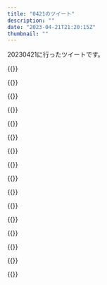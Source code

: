 ```yaml
---
title: "0421のツイート"
description: ""
date: "2023-04-21T21:20:15Z"
thumbnail: ""
---
```

20230421に行ったツイートです。
<!--more-->
{{<tweetlike text="歯医者" screenname="jme/k.h (@JME_KH)" url="https://twitter.com/JME_KH/status/1649200490100690944?ref_src=twsrc%5Etfw" date="April 20 2023">}}

{{<tweetlike text="今回のセール、角川だけだったか\nまだGW前だしな" screenname="jme/k.h (@JME_KH)" url="https://twitter.com/JME_KH/status/1649201118428430339?ref_src=twsrc%5Etfw" date="April 20 2023">}}

{{<tweetlike text="終了\n虫歯の治療、思ったより大変だな" screenname="jme/k.h (@JME_KH)" url="https://twitter.com/JME_KH/status/1649232922501865473?ref_src=twsrc%5Etfw" date="April 20 2023">}}

{{<tweetlike text="勇気が足りない" screenname="jme/k.h (@JME_KH)" url="https://twitter.com/JME_KH/status/1649249627416453122?ref_src=twsrc%5Etfw" date="April 20 2023">}}

{{<tweetlike text="もっとチャレンジしないとだめか？\n駄目なんだろうけどそういうの死ぬほど苦手なんだよな\n何も変えたくない" screenname="jme/k.h (@JME_KH)" url="https://twitter.com/JME_KH/status/1649251909814067201?ref_src=twsrc%5Etfw" date="April 20 2023">}}

{{<tweetlike text="今日麻酔多めかな。まだしっかり効いてる" screenname="jme/k.h (@JME_KH)" url="https://twitter.com/JME_KH/status/1649252097991536641?ref_src=twsrc%5Etfw" date="April 20 2023">}}

{{<tweetlike text="マリネラの特産品" screenname="jme/k.h (@JME_KH)" url="https://twitter.com/JME_KH/status/1649256148867092480?ref_src=twsrc%5Etfw" date="April 20 2023">}}

{{<tweetlike text="北斗の拳 世紀末ドラマ撮影伝 - 武論尊・原哲夫/倉尾宏 / 第40話 衝撃のシェルター回!! | ゼノン編集部 https://t.co/rLja1qNV3K" screenname="jme/k.h (@JME_KH)" url="https://twitter.com/JME_KH/status/1649264781642326016?ref_src=twsrc%5Etfw" date="April 21 2023">}}

{{<tweetlike text="ラストが強い" screenname="jme/k.h (@JME_KH)" url="https://twitter.com/JME_KH/status/1649264843361501186?ref_src=twsrc%5Etfw" date="April 21 2023">}}

{{<tweetlike text="麻酔切れてきたな、もう少し待って昼" screenname="jme/k.h (@JME_KH)" url="https://twitter.com/JME_KH/status/1649265777135198209?ref_src=twsrc%5Etfw" date="April 21 2023">}}

{{<tweetlike text="ロングソードかファイターソードに化けてるってことは前が入ってるな" screenname="jme/k.h (@JME_KH)" url="https://twitter.com/JME_KH/status/1649349724737269760?ref_src=twsrc%5Etfw" date="April 21 2023">}}

{{<tweetlike text="初めてエレメントソニックがいい感じにでた #ロックマン #エグゼアドコレ #NintendoSwitch https://t.co/vUb5tGNPfe" screenname="jme/k.h (@JME_KH)" url="https://twitter.com/JME_KH/status/1649356751983214592?ref_src=twsrc%5Etfw" date="April 21 2023">}}

{{<tweetlike text="スイッチ持ってA押しながらBはやりにくいか？\nいや、携帯するトキのほうが多いだろうから慣らしておくか" screenname="jme/k.h (@JME_KH)" url="https://twitter.com/JME_KH/status/1649373572895510528?ref_src=twsrc%5Etfw" date="April 21 2023">}}

{{<tweetlike text="B2回を意識するのとBを押したあとに矢印にいくことを意識すれば成功するか\nもう少し指に覚えさせれば成功率は上がりそう" screenname="jme/k.h (@JME_KH)" url="https://twitter.com/JME_KH/status/1649403146442248192?ref_src=twsrc%5Etfw" date="April 21 2023">}}

{{<tweetlike text="エレメントソニックの感覚は掴んだ\n流石にほんの少しだけ格ゲーやって自分の入力のばけ方の傾向知ってれば補正してコマンド1個くらいの精度は上げられる" screenname="jme/k.h (@JME_KH)" url="https://twitter.com/JME_KH/status/1649421752991207426?ref_src=twsrc%5Etfw" date="April 21 2023">}}

{{<tweetlike text="エレメントソニックできるようになったからウイルス戦はバスターマックス入れようかな\n流石に一気に3作やるとウイルス戦も飽きてくるのとか\nでもボス戦で切り忘れそうではある\nまあ、ストーリーで出てくるナビくらいは最悪いいか" screenname="jme/k.h (@JME_KH)" url="https://twitter.com/JME_KH/status/1649423986902671360?ref_src=twsrc%5Etfw" date="April 21 2023">}}

